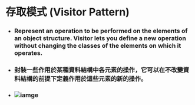 存取模式 (Visitor Pattern)
=====
* ### Represent an operation to be performed on the elements of an object structure. Visitor lets you define a new operation without changing the classes of the elements on which it operates.
* ### 封裝一些作用於某種資料結構中各元素的操作，它可以在不改變資料結構的前提下定義作用於這些元素的新的操作。
* ### ![iamge](https://gitlab.com/ChiangWei/main/-/raw/master/DesignPatterns/Python/%E5%AD%98%E5%8F%96%E6%A8%A1%E5%BC%8F%20(Visitor%20Pattern)/%E5%AD%98%E5%8F%96%E6%A8%A1%E5%BC%8F%E7%9A%84%E9%A1%9E%E5%88%A5%E5%9C%96.jpg)
